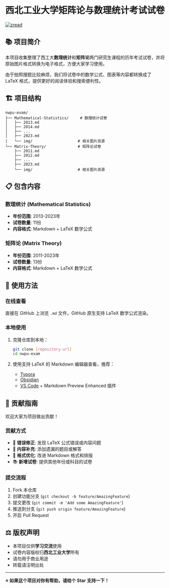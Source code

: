 # 西北工业大学矩阵论与数理统计考试试卷

[![zread](https://img.shields.io/badge/Ask_Zread-_.svg?style=flat&color=00b0aa&labelColor=000000&logo=data%3Aimage%2Fsvg%2Bxml%3Bbase64%2CPHN2ZyB3aWR0aD0iMTYiIGhlaWdodD0iMTYiIHZpZXdCb3g9IjAgMCAxNiAxNiIgZmlsbD0ibm9uZSIgeG1sbnM9Imh0dHA6Ly93d3cudzMub3JnLzIwMDAvc3ZnIj4KPHBhdGggZD0iTTQuOTYxNTYgMS42MDAxSDIuMjQxNTZDMS44ODgxIDEuNjAwMSAxLjYwMTU2IDEuODg2NjQgMS42MDE1NiAyLjI0MDFWNC45NjAxQzEuNjAxNTYgNS4zMTM1NiAxLjg4ODEgNS42MDAxIDIuMjQxNTYgNS42MDAxSDQuOTYxNTZDNS4zMTUwMiA1LjYwMDEgNS42MDE1NiA1LjMxMzU2IDUuNjAxNTYgNC45NjAxVjIuMjQwMUM1LjYwMTU2IDEuODg2NjQgNS4zMTUwMiAxLjYwMDEgNC45NjE1NiAxLjYwMDFaIiBmaWxsPSIjZmZmIi8%2BCjxwYXRoIGQ9Ik00Ljk2MTU2IDEwLjM5OTlIMi4yNDE1NkMxLjg4ODEgMTAuMzk5OSAxLjYwMTU2IDEwLjY4NjQgMS42MDE1NiAxMS4wMzk5VjEzLjc1OTlDMS42MDE1NiAxNC4xMTM0IDEuODg4MSAxNC4zOTk5IDIuMjQxNTYgMTQuMzk5OUg0Ljk2MTU2QzUuMzE1MDIgMTQuMzk5OSA1LjYwMTU2IDE0LjExMzQgNS42MDE1NiAxMy43NTk5VjExLjAzOTlDNS42MDE1NiAxMC42ODY0IDUuMzE1MDIgMTAuMzk5OSA0Ljk2MTU2IDEwLjM5OTlaIiBmaWxsPSIjZmZmIi8%2BCjxwYXRoIGQ9Ik0xMy43NTg0IDEuNjAwMUgxMS4wMzg0QzEwLjY4NSAxLjYwMDEgMTAuMzk4NCAxLjg4NjY0IDEwLjM5ODQgMi4yNDAxVjQuOTYwMUMxMC4zOTg0IDUuMzEzNTYgMTAuNjg1IDUuNjAwMSAxMS4wMzg0IDUuNjAwMUgxMy43NTg0QzE0LjExMTkgNS42MDAxIDE0LjM5ODQgNS4zMTM1NiAxNC4zOTg0IDQuOTYwMVYyLjI0MDFDMTQuMzk4NCAxLjg4NjY0IDE0LjExMTkgMS42MDAxIDEzLjc1ODQgMS42MDAxWiIgZmlsbD0iI2ZmZiIvPgo8cGF0aCBkPSJNNCAxMkwxMiA0TDQgMTJaIiBmaWxsPSIjZmZmIi8%2BCjxwYXRoIGQ9Ik00IDEyTDEyIDQiIHN0cm9rZT0iI2ZmZiIgc3Ryb2tlLXdpZHRoPSIxLjUiIHN0cm9rZS1saW5lY2FwPSJyb3VuZCIvPgo8L3N2Zz4K&logoColor=ffffff)](https://zread.ai/XiaoDcs/NWPU-Grad-Math-Exams)


## 📚 项目简介

本项目收集整理了西工大**数理统计**和**矩阵论**两门研究生课程的历年考试试卷，并将原始图片格式转换为电子格式，方便大家学习使用。

由于拍照搜题比较麻烦，我们将试卷中的数学公式、图表等内容都转换成了 LaTeX 格式，提供更好的阅读体验和搜索便利性。

## 🏗️ 项目结构

```
nwpu-exam/
├── Mathematical-Statistics/     # 数理统计试卷
│   ├── 2013.md
│   ├── 2014.md
│   ├── ...
│   ├── 2023.md
│   └── img/                    # 相关图片资源
└── Matrix-Theory/              # 矩阵论试卷
    ├── 2011.md
    ├── 2012.md
    ├── ...
    ├── 2023.md
    └── img/                    # 相关图片资源
```

## 📋 包含内容

### 数理统计 (Mathematical Statistics)
- **年份范围**: 2013-2023年
- **试卷数量**: 11份
- **内容格式**: Markdown + LaTeX 数学公式

### 矩阵论 (Matrix Theory)  
- **年份范围**: 2011-2023年
- **试卷数量**: 13份
- **内容格式**: Markdown + LaTeX 数学公式

## 🚀 使用方法

### 在线查看
直接在 GitHub 上浏览 `.md` 文件，GitHub 原生支持 LaTeX 数学公式渲染。

### 本地使用
1. 克隆仓库到本地：
   ```bash
   git clone [repository-url]
   cd nwpu-exam
   ```

2. 使用支持 LaTeX 的 Markdown 编辑器查看，推荐：
   - [Typora](https://typora.io/)
   - [Obsidian](https://obsidian.md/)
   - [VS Code](https://code.visualstudio.com/) + Markdown Preview Enhanced 插件


## 🤝 贡献指南

欢迎大家为项目做出贡献！

### 贡献方式
- 🐛 **错误修正**: 发现 LaTeX 公式错误或内容问题
- 📝 **内容补充**: 添加遗漏的题目或解答
- 🔧 **格式优化**: 改进 Markdown 格式和排版
- 📚 **新增试卷**: 提供其他年份或科目的试卷

### 提交流程
1. Fork 本仓库
2. 创建功能分支 (`git checkout -b feature/AmazingFeature`)
3. 提交更改 (`git commit -m 'Add some AmazingFeature'`)
4. 推送到分支 (`git push origin feature/AmazingFeature`)
5. 开启 Pull Request

## ⚖️ 版权声明

- 本项目仅供**学习交流**使用
- 试卷内容版权归**西北工业大学**所有
- 请勿用于商业用途
- 转载请注明出处

---

**⭐ 如果这个项目对你有帮助，请给个 Star 支持一下！**
